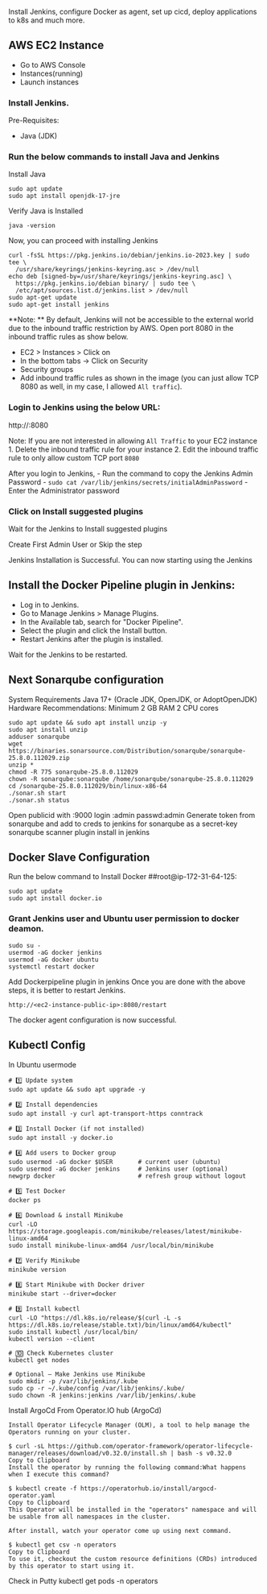 
Install Jenkins, configure Docker as agent, set up cicd, deploy applications to k8s and much more.

## AWS EC2 Instance

- Go to AWS Console
- Instances(running)
- Launch instances


### Install Jenkins.

Pre-Requisites:
 - Java (JDK)

### Run the below commands to install Java and Jenkins

Install Java

```
sudo apt update
sudo apt install openjdk-17-jre
```

Verify Java is Installed

```
java -version
```

Now, you can proceed with installing Jenkins

```
curl -fsSL https://pkg.jenkins.io/debian/jenkins.io-2023.key | sudo tee \
  /usr/share/keyrings/jenkins-keyring.asc > /dev/null
echo deb [signed-by=/usr/share/keyrings/jenkins-keyring.asc] \
  https://pkg.jenkins.io/debian binary/ | sudo tee \
  /etc/apt/sources.list.d/jenkins.list > /dev/null
sudo apt-get update
sudo apt-get install jenkins
```

**Note: ** By default, Jenkins will not be accessible to the external world due to the inbound traffic restriction by AWS. Open port 8080 in the inbound traffic rules as show below.

- EC2 > Instances > Click on <Instance-ID>
- In the bottom tabs -> Click on Security
- Security groups
- Add inbound traffic rules as shown in the image (you can just allow TCP 8080 as well, in my case, I allowed `All traffic`).


### Login to Jenkins using the below URL:

http://<ec2-instance-public-ip-address>:8080   

Note: If you are not interested in allowing `All Traffic` to your EC2 instance
      1. Delete the inbound traffic rule for your instance
      2. Edit the inbound traffic rule to only allow custom TCP port `8080`
  
After you login to Jenkins, 
      - Run the command to copy the Jenkins Admin Password - `sudo cat /var/lib/jenkins/secrets/initialAdminPassword`
      - Enter the Administrator password
      

### Click on Install suggested plugins



Wait for the Jenkins to Install suggested plugins


Create First Admin User or Skip the step 

Jenkins Installation is Successful. You can now starting using the Jenkins 


## Install the Docker Pipeline plugin in Jenkins:

   - Log in to Jenkins.
   - Go to Manage Jenkins > Manage Plugins.
   - In the Available tab, search for "Docker Pipeline".
   - Select the plugin and click the Install button.
   - Restart Jenkins after the plugin is installed.
   

Wait for the Jenkins to be restarted.

## Next Sonarqube configuration
System Requirements
Java 17+ (Oracle JDK, OpenJDK, or AdoptOpenJDK)
Hardware Recommendations:
   Minimum 2 GB RAM
   2 CPU cores
   ```
sudo apt update && sudo apt install unzip -y
sudo apt install unzip
adduser sonarqube
wget https://binaries.sonarsource.com/Distribution/sonarqube/sonarqube-25.8.0.112029.zip
unzip *
chmod -R 775 sonarqube-25.8.0.112029
chown -R sonarqube:sonarqube /home/sonarqube/sonarqube-25.8.0.112029
cd /sonarqube-25.8.0.112029/bin/linux-x86-64
./sonar.sh start
./sonar.sh status
```
Open publicid with :9000
login :admin 
passwd:admin
Generate token from sonarqube and add to creds to jenkins for sonarqube as a secret-key 
sonarqube scanner plugin install in jenkins
## Docker Slave Configuration

Run the below command to Install Docker
##root@ip-172-31-64-125:
```
sudo apt update
sudo apt install docker.io
```
 
### Grant Jenkins user and Ubuntu user permission to docker deamon.

```
sudo su - 
usermod -aG docker jenkins
usermod -aG docker ubuntu
systemctl restart docker
```
Add Dockerpipeline plugin in jenkins
Once you are done with the above steps, it is better to restart Jenkins.

```
http://<ec2-instance-public-ip>:8080/restart
```

The docker agent configuration is now successful.
## Kubectl Config
In Ubuntu usermode 
```
# 1️⃣ Update system
sudo apt update && sudo apt upgrade -y

# 2️⃣ Install dependencies
sudo apt install -y curl apt-transport-https conntrack

# 3️⃣ Install Docker (if not installed)
sudo apt install -y docker.io

# 4️⃣ Add users to Docker group
sudo usermod -aG docker $USER       # current user (ubuntu)
sudo usermod -aG docker jenkins     # Jenkins user (optional)
newgrp docker                       # refresh group without logout

# 5️⃣ Test Docker
docker ps

# 6️⃣ Download & install Minikube
curl -LO https://storage.googleapis.com/minikube/releases/latest/minikube-linux-amd64
sudo install minikube-linux-amd64 /usr/local/bin/minikube

# 7️⃣ Verify Minikube
minikube version

# 8️⃣ Start Minikube with Docker driver
minikube start --driver=docker

# 9️⃣ Install kubectl
curl -LO "https://dl.k8s.io/release/$(curl -L -s https://dl.k8s.io/release/stable.txt)/bin/linux/amd64/kubectl"
sudo install kubectl /usr/local/bin/
kubectl version --client

# 🔟 Check Kubernetes cluster
kubectl get nodes

# Optional — Make Jenkins use Minikube
sudo mkdir -p /var/lib/jenkins/.kube
sudo cp -r ~/.kube/config /var/lib/jenkins/.kube/
sudo chown -R jenkins:jenkins /var/lib/jenkins/.kube
```
Install ArgoCd From Operator.IO hub    (ArgoCd)
```
Install Operator Lifecycle Manager (OLM), a tool to help manage the Operators running on your cluster.

$ curl -sL https://github.com/operator-framework/operator-lifecycle-manager/releases/download/v0.32.0/install.sh | bash -s v0.32.0
Copy to Clipboard
Install the operator by running the following command:What happens when I execute this command?

$ kubectl create -f https://operatorhub.io/install/argocd-operator.yaml
Copy to Clipboard
This Operator will be installed in the "operators" namespace and will be usable from all namespaces in the cluster.

After install, watch your operator come up using next command.

$ kubectl get csv -n operators
Copy to Clipboard
To use it, checkout the custom resource definitions (CRDs) introduced by this operator to start using it.
```
Check in Putty 
kubectl get pods -n operators

